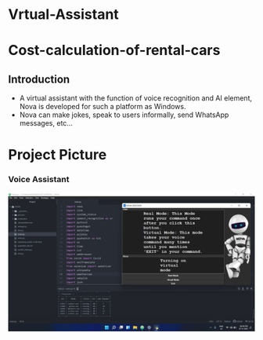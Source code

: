 # Vrtual-Assistant
# Cost-calculation-of-rental-cars

## Introduction


- A virtual assistant with the function of voice recognition and AI element, Nova is developed for such a platform as Windows.
- Nova can make jokes, speak to users informally, send WhatsApp messages, etc… 

# Project Picture
### Voice Assistant
![N|Solid](https://github.com/shaik-safi/Vrtual-Assistant/blob/main/screenshot/testing%20Nova.png?raw=true)
